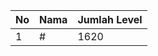 | No | Nama            | Jumlah Level |
|----|-----------------|--------------|
| 1  | #    |    1620        |
